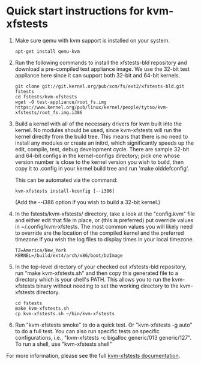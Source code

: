 # Quick start instructions for kvm-xfstests

1.  Make sure qemu with kvm support is installed on your system.

        apt-get install qemu-kvm

2.  Run the following commands to install the xfstests-bld repository
    and download a pre-compiled test appliance image.  We use the
    32-bit test appliance here since it can support both 32-bit and
    64-bit kernels.

        git clone git://git.kernel.org/pub/scm/fs/ext2/xfstests-bld.git fstests
        cd fstests/kvm-xfstests
        wget -O test-appliance/root_fs.img https://www.kernel.org/pub/linux/kernel/people/tytso/kvm-xfstests/root_fs.img.i386

3.  Build a kernel with all of the necessary drivers for kvm built
    into the kernel.  No modules should be used, since kvm-xfstests
    will run the kernel directly from the build tree. This means that
    there is no need to install any modules or create an initrd, which
    significantly speeds up the edit, compile, test, debug development
    cycle.  There are sample 32-bit and 64-bit configs in the
    kernel-configs directory; pick one whose version number is close
    to the kernel version you wish to build, then copy it to .config
    in your kernel build tree and run 'make olddefconfig'.

    This can be automated via the command:

        kvm-xfstests install-kconfig [--i386]

    (Add the --i386 option if you wish to build a 32-bit kernel.)

4.  In the fstests/kvm-xfstests/ directory, take a look at the
    "config.kvm" file and either edit that file in place, or (this is
    preferred) put override values in ~/.config/kvm-xfstests.  The
    most common values you will likely need to override are the
    location of the compiled kernel and the preferred timezone if you
    wish the log files to display times in your local timezone.

        TZ=America/New_York
        KERNEL=/build/ext4/arch/x86/boot/bzImage

6.  In the top-level directory of your checked out xfstests-bld
    repository, run "make kvm-xfstests.sh" and then copy this
    generated file to a directory which is your shell's PATH.  This
    allows you to run the kvm-xfstests binary without needing to set
    the working directory to the kvm-xfstests directory.

        cd fstests
        make kvm-xfstests.sh
        cp kvm-xfstests.sh ~/bin/kvm-xfstests

6.  Run "kvm-xfstests smoke" to do a quick test.  Or "kvm-xfstests
    -g auto" to do a full test.  You can also run specific tests on
    specific configurations, i.e., "kvm-xfstests -c bigalloc
    generic/013 generic/127".   To run a shell, use "kvm-xfstests shell"

For more information, please see the full [kvm-xfstests
documentation](kvm-xfstests.md).
